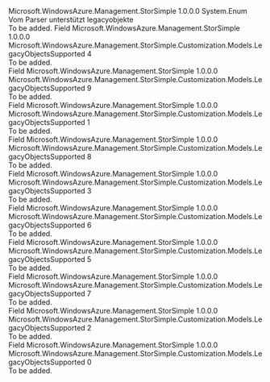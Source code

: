 <Type Name="LegacyObjectsSupported" FullName="Microsoft.WindowsAzure.Management.StorSimple.Customization.Models.LegacyObjectsSupported">
  <TypeSignature Language="C#" Value="public enum LegacyObjectsSupported" />
  <TypeSignature Language="ILAsm" Value=".class public auto ansi sealed LegacyObjectsSupported extends System.Enum" />
  <TypeSignature Language="DocId" Value="T:Microsoft.WindowsAzure.Management.StorSimple.Customization.Models.LegacyObjectsSupported" />
  <TypeSignature Language="VB.NET" Value="Public Enum LegacyObjectsSupported" />
  <TypeSignature Language="F#" Value="type LegacyObjectsSupported = " />
  <AssemblyInfo>
    <AssemblyName>Microsoft.WindowsAzure.Management.StorSimple</AssemblyName>
    <AssemblyVersion>1.0.0.0</AssemblyVersion>
  </AssemblyInfo>
  <Base>
    <BaseTypeName>System.Enum</BaseTypeName>
  </Base>
  <Docs>
    <summary>
            Vom Parser unterstützt legacyobjekte
            </summary>
    <remarks>To be added.</remarks>
  </Docs>
  <Members>
    <Member MemberName="AccessControlRecord">
      <MemberSignature Language="C#" Value="AccessControlRecord" />
      <MemberSignature Language="ILAsm" Value=".field public static literal valuetype Microsoft.WindowsAzure.Management.StorSimple.Customization.Models.LegacyObjectsSupported AccessControlRecord = int32(4)" />
      <MemberSignature Language="DocId" Value="F:Microsoft.WindowsAzure.Management.StorSimple.Customization.Models.LegacyObjectsSupported.AccessControlRecord" />
      <MemberSignature Language="VB.NET" Value="AccessControlRecord" />
      <MemberSignature Language="F#" Value="AccessControlRecord = 4" Usage="Microsoft.WindowsAzure.Management.StorSimple.Customization.Models.LegacyObjectsSupported.AccessControlRecord" />
      <MemberType>Field</MemberType>
      <AssemblyInfo>
        <AssemblyName>Microsoft.WindowsAzure.Management.StorSimple</AssemblyName>
        <AssemblyVersion>1.0.0.0</AssemblyVersion>
      </AssemblyInfo>
      <ReturnValue>
        <ReturnType>Microsoft.WindowsAzure.Management.StorSimple.Customization.Models.LegacyObjectsSupported</ReturnType>
      </ReturnValue>
      <MemberValue>4</MemberValue>
      <Docs>
        <summary>To be added.</summary>
      </Docs>
    </Member>
    <Member MemberName="AlertSetting">
      <MemberSignature Language="C#" Value="AlertSetting" />
      <MemberSignature Language="ILAsm" Value=".field public static literal valuetype Microsoft.WindowsAzure.Management.StorSimple.Customization.Models.LegacyObjectsSupported AlertSetting = int32(9)" />
      <MemberSignature Language="DocId" Value="F:Microsoft.WindowsAzure.Management.StorSimple.Customization.Models.LegacyObjectsSupported.AlertSetting" />
      <MemberSignature Language="VB.NET" Value="AlertSetting" />
      <MemberSignature Language="F#" Value="AlertSetting = 9" Usage="Microsoft.WindowsAzure.Management.StorSimple.Customization.Models.LegacyObjectsSupported.AlertSetting" />
      <MemberType>Field</MemberType>
      <AssemblyInfo>
        <AssemblyName>Microsoft.WindowsAzure.Management.StorSimple</AssemblyName>
        <AssemblyVersion>1.0.0.0</AssemblyVersion>
      </AssemblyInfo>
      <ReturnValue>
        <ReturnType>Microsoft.WindowsAzure.Management.StorSimple.Customization.Models.LegacyObjectsSupported</ReturnType>
      </ReturnValue>
      <MemberValue>9</MemberValue>
      <Docs>
        <summary>To be added.</summary>
      </Docs>
    </Member>
    <Member MemberName="BackupPolicy">
      <MemberSignature Language="C#" Value="BackupPolicy" />
      <MemberSignature Language="ILAsm" Value=".field public static literal valuetype Microsoft.WindowsAzure.Management.StorSimple.Customization.Models.LegacyObjectsSupported BackupPolicy = int32(1)" />
      <MemberSignature Language="DocId" Value="F:Microsoft.WindowsAzure.Management.StorSimple.Customization.Models.LegacyObjectsSupported.BackupPolicy" />
      <MemberSignature Language="VB.NET" Value="BackupPolicy" />
      <MemberSignature Language="F#" Value="BackupPolicy = 1" Usage="Microsoft.WindowsAzure.Management.StorSimple.Customization.Models.LegacyObjectsSupported.BackupPolicy" />
      <MemberType>Field</MemberType>
      <AssemblyInfo>
        <AssemblyName>Microsoft.WindowsAzure.Management.StorSimple</AssemblyName>
        <AssemblyVersion>1.0.0.0</AssemblyVersion>
      </AssemblyInfo>
      <ReturnValue>
        <ReturnType>Microsoft.WindowsAzure.Management.StorSimple.Customization.Models.LegacyObjectsSupported</ReturnType>
      </ReturnValue>
      <MemberValue>1</MemberValue>
      <Docs>
        <summary>To be added.</summary>
      </Docs>
    </Member>
    <Member MemberName="BandwidthSetting">
      <MemberSignature Language="C#" Value="BandwidthSetting" />
      <MemberSignature Language="ILAsm" Value=".field public static literal valuetype Microsoft.WindowsAzure.Management.StorSimple.Customization.Models.LegacyObjectsSupported BandwidthSetting = int32(8)" />
      <MemberSignature Language="DocId" Value="F:Microsoft.WindowsAzure.Management.StorSimple.Customization.Models.LegacyObjectsSupported.BandwidthSetting" />
      <MemberSignature Language="VB.NET" Value="BandwidthSetting" />
      <MemberSignature Language="F#" Value="BandwidthSetting = 8" Usage="Microsoft.WindowsAzure.Management.StorSimple.Customization.Models.LegacyObjectsSupported.BandwidthSetting" />
      <MemberType>Field</MemberType>
      <AssemblyInfo>
        <AssemblyName>Microsoft.WindowsAzure.Management.StorSimple</AssemblyName>
        <AssemblyVersion>1.0.0.0</AssemblyVersion>
      </AssemblyInfo>
      <ReturnValue>
        <ReturnType>Microsoft.WindowsAzure.Management.StorSimple.Customization.Models.LegacyObjectsSupported</ReturnType>
      </ReturnValue>
      <MemberValue>8</MemberValue>
      <Docs>
        <summary>To be added.</summary>
      </Docs>
    </Member>
    <Member MemberName="DataContainer">
      <MemberSignature Language="C#" Value="DataContainer" />
      <MemberSignature Language="ILAsm" Value=".field public static literal valuetype Microsoft.WindowsAzure.Management.StorSimple.Customization.Models.LegacyObjectsSupported DataContainer = int32(3)" />
      <MemberSignature Language="DocId" Value="F:Microsoft.WindowsAzure.Management.StorSimple.Customization.Models.LegacyObjectsSupported.DataContainer" />
      <MemberSignature Language="VB.NET" Value="DataContainer" />
      <MemberSignature Language="F#" Value="DataContainer = 3" Usage="Microsoft.WindowsAzure.Management.StorSimple.Customization.Models.LegacyObjectsSupported.DataContainer" />
      <MemberType>Field</MemberType>
      <AssemblyInfo>
        <AssemblyName>Microsoft.WindowsAzure.Management.StorSimple</AssemblyName>
        <AssemblyVersion>1.0.0.0</AssemblyVersion>
      </AssemblyInfo>
      <ReturnValue>
        <ReturnType>Microsoft.WindowsAzure.Management.StorSimple.Customization.Models.LegacyObjectsSupported</ReturnType>
      </ReturnValue>
      <MemberValue>3</MemberValue>
      <Docs>
        <summary>To be added.</summary>
      </Docs>
    </Member>
    <Member MemberName="InboundChapSetting">
      <MemberSignature Language="C#" Value="InboundChapSetting" />
      <MemberSignature Language="ILAsm" Value=".field public static literal valuetype Microsoft.WindowsAzure.Management.StorSimple.Customization.Models.LegacyObjectsSupported InboundChapSetting = int32(6)" />
      <MemberSignature Language="DocId" Value="F:Microsoft.WindowsAzure.Management.StorSimple.Customization.Models.LegacyObjectsSupported.InboundChapSetting" />
      <MemberSignature Language="VB.NET" Value="InboundChapSetting" />
      <MemberSignature Language="F#" Value="InboundChapSetting = 6" Usage="Microsoft.WindowsAzure.Management.StorSimple.Customization.Models.LegacyObjectsSupported.InboundChapSetting" />
      <MemberType>Field</MemberType>
      <AssemblyInfo>
        <AssemblyName>Microsoft.WindowsAzure.Management.StorSimple</AssemblyName>
        <AssemblyVersion>1.0.0.0</AssemblyVersion>
      </AssemblyInfo>
      <ReturnValue>
        <ReturnType>Microsoft.WindowsAzure.Management.StorSimple.Customization.Models.LegacyObjectsSupported</ReturnType>
      </ReturnValue>
      <MemberValue>6</MemberValue>
      <Docs>
        <summary>To be added.</summary>
      </Docs>
    </Member>
    <Member MemberName="StorageAccountCredential">
      <MemberSignature Language="C#" Value="StorageAccountCredential" />
      <MemberSignature Language="ILAsm" Value=".field public static literal valuetype Microsoft.WindowsAzure.Management.StorSimple.Customization.Models.LegacyObjectsSupported StorageAccountCredential = int32(5)" />
      <MemberSignature Language="DocId" Value="F:Microsoft.WindowsAzure.Management.StorSimple.Customization.Models.LegacyObjectsSupported.StorageAccountCredential" />
      <MemberSignature Language="VB.NET" Value="StorageAccountCredential" />
      <MemberSignature Language="F#" Value="StorageAccountCredential = 5" Usage="Microsoft.WindowsAzure.Management.StorSimple.Customization.Models.LegacyObjectsSupported.StorageAccountCredential" />
      <MemberType>Field</MemberType>
      <AssemblyInfo>
        <AssemblyName>Microsoft.WindowsAzure.Management.StorSimple</AssemblyName>
        <AssemblyVersion>1.0.0.0</AssemblyVersion>
      </AssemblyInfo>
      <ReturnValue>
        <ReturnType>Microsoft.WindowsAzure.Management.StorSimple.Customization.Models.LegacyObjectsSupported</ReturnType>
      </ReturnValue>
      <MemberValue>5</MemberValue>
      <Docs>
        <summary>To be added.</summary>
      </Docs>
    </Member>
    <Member MemberName="TargetChapSetting">
      <MemberSignature Language="C#" Value="TargetChapSetting" />
      <MemberSignature Language="ILAsm" Value=".field public static literal valuetype Microsoft.WindowsAzure.Management.StorSimple.Customization.Models.LegacyObjectsSupported TargetChapSetting = int32(7)" />
      <MemberSignature Language="DocId" Value="F:Microsoft.WindowsAzure.Management.StorSimple.Customization.Models.LegacyObjectsSupported.TargetChapSetting" />
      <MemberSignature Language="VB.NET" Value="TargetChapSetting" />
      <MemberSignature Language="F#" Value="TargetChapSetting = 7" Usage="Microsoft.WindowsAzure.Management.StorSimple.Customization.Models.LegacyObjectsSupported.TargetChapSetting" />
      <MemberType>Field</MemberType>
      <AssemblyInfo>
        <AssemblyName>Microsoft.WindowsAzure.Management.StorSimple</AssemblyName>
        <AssemblyVersion>1.0.0.0</AssemblyVersion>
      </AssemblyInfo>
      <ReturnValue>
        <ReturnType>Microsoft.WindowsAzure.Management.StorSimple.Customization.Models.LegacyObjectsSupported</ReturnType>
      </ReturnValue>
      <MemberValue>7</MemberValue>
      <Docs>
        <summary>To be added.</summary>
      </Docs>
    </Member>
    <Member MemberName="VirtualDiskGroup">
      <MemberSignature Language="C#" Value="VirtualDiskGroup" />
      <MemberSignature Language="ILAsm" Value=".field public static literal valuetype Microsoft.WindowsAzure.Management.StorSimple.Customization.Models.LegacyObjectsSupported VirtualDiskGroup = int32(2)" />
      <MemberSignature Language="DocId" Value="F:Microsoft.WindowsAzure.Management.StorSimple.Customization.Models.LegacyObjectsSupported.VirtualDiskGroup" />
      <MemberSignature Language="VB.NET" Value="VirtualDiskGroup" />
      <MemberSignature Language="F#" Value="VirtualDiskGroup = 2" Usage="Microsoft.WindowsAzure.Management.StorSimple.Customization.Models.LegacyObjectsSupported.VirtualDiskGroup" />
      <MemberType>Field</MemberType>
      <AssemblyInfo>
        <AssemblyName>Microsoft.WindowsAzure.Management.StorSimple</AssemblyName>
        <AssemblyVersion>1.0.0.0</AssemblyVersion>
      </AssemblyInfo>
      <ReturnValue>
        <ReturnType>Microsoft.WindowsAzure.Management.StorSimple.Customization.Models.LegacyObjectsSupported</ReturnType>
      </ReturnValue>
      <MemberValue>2</MemberValue>
      <Docs>
        <summary>To be added.</summary>
      </Docs>
    </Member>
    <Member MemberName="VolumeContainer">
      <MemberSignature Language="C#" Value="VolumeContainer" />
      <MemberSignature Language="ILAsm" Value=".field public static literal valuetype Microsoft.WindowsAzure.Management.StorSimple.Customization.Models.LegacyObjectsSupported VolumeContainer = int32(0)" />
      <MemberSignature Language="DocId" Value="F:Microsoft.WindowsAzure.Management.StorSimple.Customization.Models.LegacyObjectsSupported.VolumeContainer" />
      <MemberSignature Language="VB.NET" Value="VolumeContainer" />
      <MemberSignature Language="F#" Value="VolumeContainer = 0" Usage="Microsoft.WindowsAzure.Management.StorSimple.Customization.Models.LegacyObjectsSupported.VolumeContainer" />
      <MemberType>Field</MemberType>
      <AssemblyInfo>
        <AssemblyName>Microsoft.WindowsAzure.Management.StorSimple</AssemblyName>
        <AssemblyVersion>1.0.0.0</AssemblyVersion>
      </AssemblyInfo>
      <ReturnValue>
        <ReturnType>Microsoft.WindowsAzure.Management.StorSimple.Customization.Models.LegacyObjectsSupported</ReturnType>
      </ReturnValue>
      <MemberValue>0</MemberValue>
      <Docs>
        <summary>To be added.</summary>
      </Docs>
    </Member>
  </Members>
</Type>